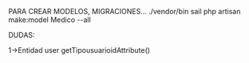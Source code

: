 PARA CREAR MODELOS, MIGRACIONES...
./vendor/bin sail php artisan make:model Medico --all





DUDAS:

1->Entidad user
getTipousuarioidAttribute()